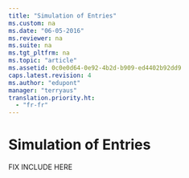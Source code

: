 ```yaml
---
title: "Simulation of Entries"
ms.custom: na
ms.date: "06-05-2016"
ms.reviewer: na
ms.suite: na
ms.tgt_pltfrm: na
ms.topic: "article"
ms.assetid: 0c0e0d64-0e92-4b2d-b909-ed4402b92dd9
caps.latest.revision: 4
ms.author: "edupont"
manager: "terryaus"
translation.priority.ht: 
  - "fr-fr"
---
```

# Simulation of Entries
FIX INCLUDE HERE<!--[!INCLUDE[emptyBookNodeText](../../Finance/includes/emptybooknodetext_md.md)] -->
